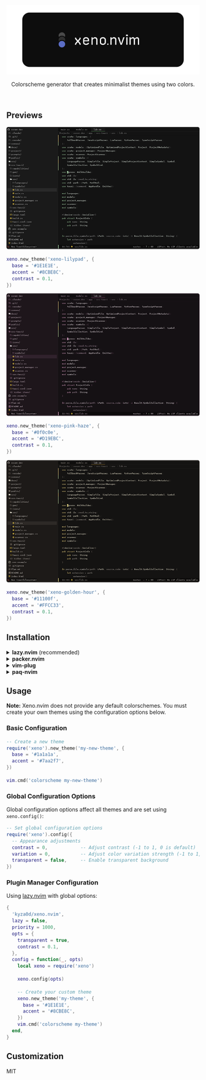<img title="xeno banner" alt="xeno banner" src="./media/banner.png">

<p align='center'>
  Colorscheme generator that creates minimalist themes using two colors.
</p>

<br/>

## Previews

<img title="Preview" alt="Preview Lilypad" src="./media/theme-lily-pad.png">

```lua
xeno.new_theme('xeno-lilypad', {
  base = '#1E1E1E',
  accent = '#8CBE8C',
  contrast = 0.1,
})
```

<img title="Preview" alt="Preview Pink Haze" src="./media/theme-pink-haze.png">

```lua
xeno.new_theme('xeno-pink-haze', {
  base = '#0f0c0e',
  accent = '#D19EBC',
  contrast = 0.1,
})

```
<img title="Preview" alt="Preview Golden Hour" src="./media/theme-golden-hour.png">

```lua
xeno.new_theme('xeno-golden-hour', {
  base = '#11100f',
  accent = '#FFCC33',
  contrast = 0.1,
})
```

## Installation

<details>
<summary><strong>lazy.nvim</strong> (recommended)</summary>

```lua
{
  'kyza0d/xeno.nvim',
  lazy = false,
  priority = 1000, -- Load colorscheme early
  config = function()
    -- Create your custom theme here
    require('xeno').new_theme('my-theme', {
      base = '#1E1E1E',
      accent = '#8CBE8C',
    })
    vim.cmd('colorscheme my-theme')
  end,
}
```

</details>

<details>
<summary><strong>packer.nvim</strong></summary>

```lua
use {
  'kyza0d/xeno.nvim',
  config = function()
    -- Create your custom theme
    require('xeno').new_theme('my-theme', {
      base = '#1E1E1E',
      accent = '#8CBE8C',
    })
    vim.cmd('colorscheme my-theme')
  end
}
```

</details>

<details>
<summary><strong>vim-plug</strong></summary>

```vim
Plug 'kyza0d/xeno.nvim'
```

Then add to your `init.vim` or `init.lua`:
```lua
-- Create your custom theme
require('xeno').new_theme('my-theme', {
  base = '#1E1E1E',
  accent = '#8CBE8C',
})
vim.cmd('colorscheme my-theme')
```

</details>

<details>
<summary><strong>paq-nvim</strong></summary>

```lua
require "paq" {
  'kyza0d/xeno.nvim';
}
```

Then add to your config:
```lua
-- Create your custom theme
require('xeno').new_theme('my-theme', {
  base = '#1E1E1E',
  accent = '#8CBE8C',
})
vim.cmd('colorscheme my-theme')
```

</details>

## Usage

**Note:** Xeno.nvim does not provide any default colorschemes. You must create your own themes using the configuration options below.

### Basic Configuration

```lua
-- Create a new theme
require('xeno').new_theme('my-new-theme', {
  base = '#1a1a1a',
  accent = '#7aa2f7',
})

vim.cmd('colorscheme my-new-theme')
```

### Global Configuration Options

Global configuration options affect all themes and are set using `xeno.config()`:

```lua
-- Set global configuration options
require('xeno').config({
  -- Appearance adjustments
  contrast = 0,            -- Adjust contrast (-1 to 1, 0 is default)
  variation = 0,           -- Adjust color variation strength (-1 to 1, 0 is default)
  transparent = false,     -- Enable transparent background
})
```

### Plugin Manager Configuration

Using [lazy.nvim](https://github.com/folke/lazy.nvim) with global options:

```lua
{
  'kyza0d/xeno.nvim',
  lazy = false,
  priority = 1000,
  opts = {
    transparent = true,
    contrast = 0.1,
  },
  config = function(_, opts)
    local xeno = require('xeno')
    
    xeno.config(opts)
    
    -- Create your custom theme
    xeno.new_theme('my-theme', {
      base = '#1E1E1E',
      accent = '#8CBE8C',
    })
    vim.cmd('colorscheme my-theme')
  end,
}
```

## Customization

MIT
